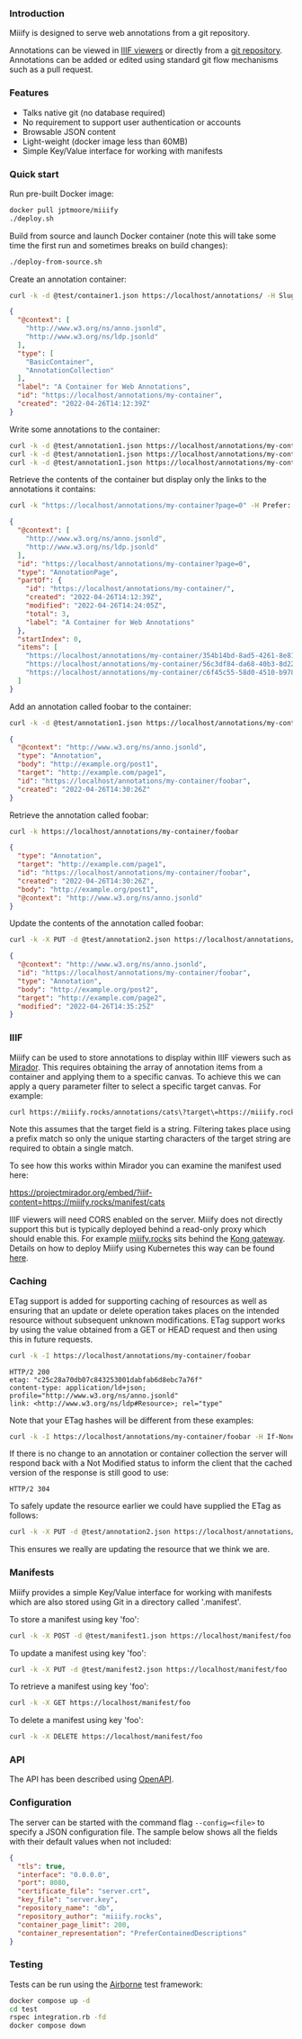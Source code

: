 ### Introduction

Miiify is designed to serve web annotations from a git repository. 

Annotations can be viewed in [IIIF viewers](https://projectmirador.org/embed/?iiif-content=https://miiify.rocks/manifest/tesseract) or directly from a [git repository](https://github.com/jptmoore/annotations). Annotations can be added or edited using standard git flow mechanisms such as a pull request.

### Features

* Talks native git (no database required)
* No requirement to support user authentication or accounts
* Browsable JSON content
* Light-weight (docker image less than 60MB)
* Simple Key/Value interface for working with manifests

### Quick start

Run pre-built Docker image:
```bash
docker pull jptmoore/miiify
./deploy.sh
```

Build from source and launch Docker container (note this will take some time the first run and sometimes breaks on build changes):
```bash
./deploy-from-source.sh
```

Create an annotation container:
```bash
curl -k -d @test/container1.json https://localhost/annotations/ -H Slug:my-container
```

```json
{
  "@context": [
    "http://www.w3.org/ns/anno.jsonld",
    "http://www.w3.org/ns/ldp.jsonld"
  ],
  "type": [
    "BasicContainer",
    "AnnotationCollection"
  ],
  "label": "A Container for Web Annotations",
  "id": "https://localhost/annotations/my-container",
  "created": "2022-04-26T14:12:39Z"
}
```

Write some annotations to the container:
```bash
curl -k -d @test/annotation1.json https://localhost/annotations/my-container/
curl -k -d @test/annotation1.json https://localhost/annotations/my-container/
curl -k -d @test/annotation1.json https://localhost/annotations/my-container/
```

Retrieve the contents of the container but display only the links to the annotations it contains:
```bash
curl -k "https://localhost/annotations/my-container?page=0" -H Prefer:'return=representation;include="http://www.w3.org/ns/oa#PreferContainedIRIs"'
```

```json
{
  "@context": [
    "http://www.w3.org/ns/anno.jsonld",
    "http://www.w3.org/ns/ldp.jsonld"
  ],
  "id": "https://localhost/annotations/my-container?page=0",
  "type": "AnnotationPage",
  "partOf": {
    "id": "https://localhost/annotations/my-container/",
    "created": "2022-04-26T14:12:39Z",
    "modified": "2022-04-26T14:24:05Z",
    "total": 3,
    "label": "A Container for Web Annotations"
  },
  "startIndex": 0,
  "items": [
    "https://localhost/annotations/my-container/354b14bd-8ad5-4261-8e81-dd70a6758c2f",
    "https://localhost/annotations/my-container/56c3df84-da68-40b3-8d22-d37cd5ec3571",
    "https://localhost/annotations/my-container/c6f45c55-58d0-4510-b978-39585f22fd1d"
  ]
}
```

Add an annotation called foobar to the container:
```bash
curl -k -d @test/annotation1.json https://localhost/annotations/my-container/ -H Slug:foobar
```

```json
{
  "@context": "http://www.w3.org/ns/anno.jsonld",
  "type": "Annotation",
  "body": "http://example.org/post1",
  "target": "http://example.com/page1",
  "id": "https://localhost/annotations/my-container/foobar",
  "created": "2022-04-26T14:30:26Z"
}
```

Retrieve the annotation called foobar:
```bash
curl -k https://localhost/annotations/my-container/foobar
```

```json
{
  "type": "Annotation",
  "target": "http://example.com/page1",
  "id": "https://localhost/annotations/my-container/foobar",
  "created": "2022-04-26T14:30:26Z",
  "body": "http://example.org/post1",
  "@context": "http://www.w3.org/ns/anno.jsonld"
}
```

Update the contents of the annotation called foobar:
```bash
curl -k -X PUT -d @test/annotation2.json https://localhost/annotations/my-container/foobar
```

```json
{
  "@context": "http://www.w3.org/ns/anno.jsonld",
  "id": "https://localhost/annotations/my-container/foobar",
  "type": "Annotation",
  "body": "http://example.org/post2",
  "target": "http://example.com/page2",
  "modified": "2022-04-26T14:35:25Z"
}
```

### IIIF

Miiify can be used to store annotations to display within IIIF viewers such as [Mirador](https://projectmirador.org/). This requires obtaining the array of annotation items from a container and applying them to a specific canvas. To achieve this we can apply a query parameter filter to select a specific target canvas. For example:
```bash
curl https://miiify.rocks/annotations/cats\?target\=https://miiify.rocks/iiif/cats/canvas/p1
```
Note this assumes that the target field is a string. Filtering takes place using a prefix match so only the unique starting characters of the target string are required to obtain a single match.

To see how this works within Mirador you can examine the manifest used here:

https://projectmirador.org/embed/?iiif-content=https://miiify.rocks/manifest/cats

IIIF viewers will need CORS enabled on the server. Miiify does not directly support this but is typically deployed behind a read-only proxy which should enable this. For example [miiify.rocks](https://miiify.rocks) sits behind the [Kong gateway](https://konghq.com/install#kong-community). Details on how to deploy Miiify using Kubernetes this way can be found [here](https://github.com/nationalarchives/miiify/tree/main/k8s).

### Caching

ETag support is added for supporting caching of resources as well as ensuring that an update or delete operation takes places on the intended resource without subsequent unknown modifications. ETag support works by using the value obtained from a GET or HEAD request and then using this in future requests. 
```bash
curl -k -I https://localhost/annotations/my-container/foobar
```
```
HTTP/2 200 
etag: "c25c28a70db07c843253001dabfab6d8ebc7a76f"
content-type: application/ld+json; profile="http://www.w3.org/ns/anno.jsonld"
link: <http://www.w3.org/ns/ldp#Resource>; rel="type"
```
Note that your ETag hashes will be different from these examples:
```bash
curl -k -I https://localhost/annotations/my-container/foobar -H If-None-Match:c25c28a70db07c843253001dabfab6d8ebc7a76f
```
If there is no change to an annotation or container collection the server will respond back with a Not Modified status to inform the client that the cached version of the response is still good to use:
```
HTTP/2 304 
```
To safely update the resource earlier we could have supplied the ETag as follows:
```bash
curl -k -X PUT -d @test/annotation2.json https://localhost/annotations/my-container/foobar -H If-Match:c25c28a70db07c843253001dabfab6d8ebc7a76f
```
This ensures we really are updating the resource that we think we are.

### Manifests

Miiify provides a simple Key/Value interface for working with manifests which are also stored using Git in a directory called '.manifest'.

To store a manifest using key 'foo':
```bash
curl -k -X POST -d @test/manifest1.json https://localhost/manifest/foo
```

To update a manifest using key 'foo':
```bash
curl -k -X PUT -d @test/manifest2.json https://localhost/manifest/foo
```

To retrieve a manifest using key 'foo':
```bash
curl -k -X GET https://localhost/manifest/foo
```

To delete a manifest using key 'foo':
```bash
curl -k -X DELETE https://localhost/manifest/foo
```

### API

The API has been described using [OpenAPI](https://github.com/nationalarchives/miiify/blob/main/doc/swagger.yml).


### Configuration

The server can be started with the command flag ```--config=<file>``` to specify a JSON configuration file. The sample below shows all the fields with their default values when not included:

```json
{
  "tls": true,
  "interface": "0.0.0.0",
  "port": 8080,
  "certificate_file": "server.crt",
  "key_file": "server.key",
  "repository_name": "db",
  "repository_author": "miiify.rocks",
  "container_page_limit": 200,
  "container_representation": "PreferContainedDescriptions"
}
```

### Testing

Tests can be run using the [Airborne](https://github.com/brooklynDev/airborne) test framework:

```bash
docker compose up -d
cd test
rspec integration.rb -fd
docker compose down
```


